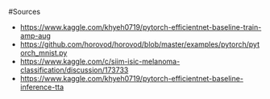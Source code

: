 #Sources
 - https://www.kaggle.com/khyeh0719/pytorch-efficientnet-baseline-train-amp-aug
 - https://github.com/horovod/horovod/blob/master/examples/pytorch/pytorch_mnist.py
 - https://www.kaggle.com/c/siim-isic-melanoma-classification/discussion/173733
 - https://www.kaggle.com/khyeh0719/pytorch-efficientnet-baseline-inference-tta


